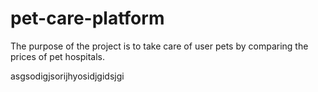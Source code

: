 # pet-care-platform
The purpose of the project is to take care of user pets by comparing the prices of pet hospitals.

asgsodigjsorijhyosidjgidsjgi
